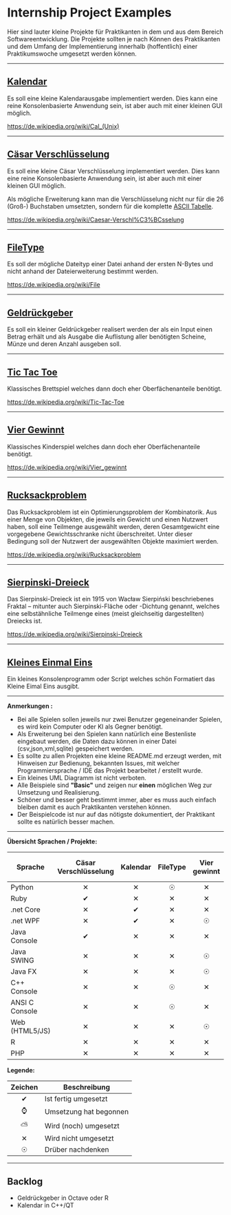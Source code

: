 # Internship Project Examples

Hier sind lauter kleine Projekte für Praktikanten in dem und aus dem Bereich Softwareentwicklung. Die Projekte sollten je nach Können des Praktikanten und dem Umfang der Implementierung innerhalb (hoffentlich) einer Praktikumswoche umgesetzt werden können.

---

## [Kalendar](./Calendar)

Es soll eine kleine Kalendarausgabe implementiert werden. Dies kann eine reine Konsolenbasierte Anwendung sein, ist aber auch mit einer kleinen GUI möglich.

https://de.wikipedia.org/wiki/Cal_(Unix)

---

## [Cäsar Verschlüsselung](./CaesarCipher)

Es soll eine kleine Cäsar Verschlüsselung implementiert werden. Dies kann eine reine Konsolenbasierte Anwendung sein, ist aber auch mit einer kleinen GUI möglich.

Als mögliche Erweiterung kann man die Verschlüsselung nicht nur für die 26 (Groß-) Buchstaben umsetzten, sondern für die komplette [ASCII Tabelle](https://de.wikipedia.org/wiki/American_Standard_Code_for_Information_Interchange#ASCII-Tabelle).

https://de.wikipedia.org/wiki/Caesar-Verschl%C3%BCsselung

---

## [FileType](./FileType)

Es soll der mögliche Dateityp einer Datei anhand der ersten N-Bytes und nicht anhand der
Dateierweiterung bestimmt werden.

https://de.wikipedia.org/wiki/File

---

## [Geldrückgeber](./Geldrueckgeber)

Es soll ein kleiner Geldrückgeber realisert werden der als ein Input einen Betrag erhält und als Ausgabe
die Auflistung aller benötigten Scheine, Münze und deren Anzahl ausgeben soll.

---

## [Tic Tac Toe](./TicTacToe)

Klassisches Brettspiel welches dann doch eher Oberfächenanteile benötigt.

https://de.wikipedia.org/wiki/Tic-Tac-Toe

---

## [Vier Gewinnt](./ConnectFour)

Klassisches Kinderspiel welches dann doch eher Oberfächenanteile benötigt.

https://de.wikipedia.org/wiki/Vier_gewinnt

---

## [Rucksackproblem](./Rucksackproblem)

Das Rucksackproblem ist ein Optimierungsproblem der Kombinatorik. Aus einer Menge von Objekten, die jeweils ein Gewicht und einen Nutzwert haben, soll eine Teilmenge ausgewählt werden, 
deren Gesamtgewicht eine vorgegebene Gewichtsschranke nicht überschreitet. Unter dieser Bedingung soll der Nutzwert der ausgewählten Objekte maximiert werden.

https://de.wikipedia.org/wiki/Rucksackproblem

---

## [Sierpinski-Dreieck](./SierpinskiDreieck)

Das Sierpinski-Dreieck ist ein 1915 von Wacław Sierpiński beschriebenes Fraktal – mitunter auch Sierpinski-Fläche oder -Dichtung genannt, 
welches eine selbstähnliche Teilmenge eines (meist gleichseitig dargestellten) Dreiecks ist.

https://de.wikipedia.org/wiki/Sierpinski-Dreieck

---

## [Kleines Einmal Eins](./KleinesEinmalEins)

Ein kleines Konsolenprogramm oder Script welches schön Formatiert das Kleine Eimal Eins ausgibt.

---

**Anmerkungen :**

- Bei alle Spielen sollen jeweils nur zwei Benutzer gegeneinander Spielen, es wird kein Computer oder KI als Gegner benötigt.
- Als Erweiterung bei den Spielen kann natürlich eine Bestenliste eingebaut werden, die Daten dazu
können in einer Datei (csv,json,xml,sqlite) gespeichert werden.
- Es sollte zu allen Projekten eine kleine README.md erzeugt werden, mit Hinweisen zur Bedienung, bekannten Issues, mit welcher Programmiersprache / IDE das Projekt bearbeitet / erstellt wurde.
- Ein kleines UML Diagramm ist nicht verboten.
- Alle Beispiele sind **"Basic"** und zeigen nur **einen** möglichen Weg zur Umsetzung und Realisierung.
- Schöner und besser geht bestimmt immer, aber es muss auch einfach bleiben damit es auch Praktikanten verstehen können.
- Der Beispielcode ist nur auf das nötigste dokumentiert, der Praktikant sollte es natürlich besser machen.

---

**Übersicht Sprachen / Projekte:**

|Sprache       |Cäsar Verschlüsselung|Kalendar|FileType|Vier gewinnt|Geldrückgeber|Tic Tac Toe|Rucksack Problem|Sierpinski Dreieck|Kleines Einmal Eins|
|--------------|:-------------------:|:------:|:------:|:----------:|:-----------:|:---------:|:-------------:|:----------------:|:-----------------:|
|Python        |&#10005;             |&#10005;|&#9737; |&#10005;    |&#10004;     |&#10005;   |&#9737;        |&#10005;          |&#10004;           |
|Ruby          |&#10004;             |&#10005;|&#10005;|&#10005;    |&#10005;     |&#10005;   |&#9737;        |&#10005;          |&#10005;           |
|.net Core     |&#10005;             |&#10004;|&#10005;|&#10005;    |&#10005;     |&#10005;   |&#9737;        |&#10005;          |&#10005;           |
|.net WPF      |&#10005;             |&#10004;|&#10005;|&#9737;     |&#10005;     |&#10004;   |&#10005;       |&#9737;           |&#10005;           |
|Java Console  |&#10004;             |&#10005;|&#10005;|&#10005;    |&#10004;     |&#10005;   |&#9737;        |&#10005;          |&#10005;           |
|Java SWING    |&#10005;             |&#10005;|&#10005;|&#9737;     |&#10005;     |&#10004;   |&#10005;       |&#9737;           |&#10005;           |
|Java FX       |&#10005;             |&#10005;|&#10005;|&#9737;     |&#10005;     |&#10005;   |&#10005;       |&#9737;           |&#10004;           |
|C++ Console   |&#10005;             |&#10005;|&#9737; |&#10005;    |&#10005;     |&#10005;   |&#9737;        |&#10005;          |&#10005;           |
|ANSI C Console|&#10005;             |&#10005;|&#9737; |&#10005;    |&#10005;     |&#10005;   |&#10005;       |&#10005;          |&#10005;           |
|Web (HTML5/JS)|&#10005;             |&#10005;|&#10005;|&#9737;     |&#10005;     |&#10005;   |&#10005;       |&#9737;           |&#10005;           |
|R             |&#10005;             |&#10005;|&#10005;|&#10005;    |&#10005;     |&#10005;   |&#9737;        |&#10005;          |&#10005;           |
|PHP           |&#10005;             |&#10005;|&#10005;|&#10005;    |&#10005;     |&#10005;   |&#9737;        |&#10005;          |&#10005;           |

**Legende:**

|Zeichen |Beschreibung          |
|:------:|----------------------|
|&#10004;|Ist fertig umgesetzt  |
|&#8986; |Umsetzung hat begonnen|
|&#9925; |Wird (noch) umgesetzt |
|&#10005;|Wird nicht umgesetzt  |
|&#9737; |Drüber nachdenken     |

---

## Backlog

- Geldrückgeber in Octave oder R
- Kalendar in C++/QT
